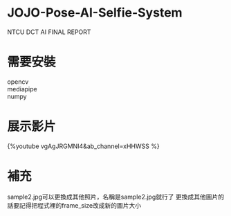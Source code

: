 # JOJO-Pose-AI-Selfie-System  
NTCU DCT AI FINAL REPORT  
# 需要安裝  
opencv  
mediapipe  
numpy
# 展示影片
{%youtube vgAgJRGMNI4&ab_channel=xHHWSS %}
# 補充
sample2.jpg可以更換成其他照片，名稱是sample2.jpg就行了
更換成其他圖片的話要記得把程式裡的frame_size改成新的圖片大小
